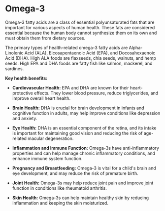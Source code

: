 # Omega-3

Omega-3 fatty acids are a class of essential polyunsaturated fats that are important for various aspects of human health. These fats are considered essential because the human body cannot synthesize them on its own and must obtain them from dietary sources.

The primary types of health-related omega-3 fatty acids are Alpha-Linolenic Acid (ALA), Eicosapentaenoic Acid (EPA), and Docosahexaenoic Acid (DHA). High ALA foods are flaxseeds, chia seeds, walnuts, and hemp seeds. High EPA and DHA foods are fatty fish like salmon, mackerel, and sardines.

**Key health benefits:**

* **Cardiovascular Health:** EPA and DHA are known for their heart-protective effects. They lower blood pressure, reduce triglycerides, and improve overall heart health.

* **Brain Health:** DHA is crucial for brain development in infants and cognitive function in adults, may help improve conditions like depression and anxiety.

* **Eye Health:** DHA is an essential component of the retina, and its intake is important for maintaining good vision and reducing the risk of age-related macular degeneration.

* **Inflammation and Immune Function:** Omega-3s have anti-inflammatory properties and can help manage chronic inflammatory conditions, and enhance immune system function.

* **Pregnancy and Breastfeeding:** Omega-3 is vital for a child's brain and eye development, and may reduce the risk of premature birth.

* **Joint Health:** Omega-3s may help reduce joint pain and improve joint function in conditions like rheumatoid arthritis.

* **Skin Health:** Omega-3s can help maintain healthy skin by reducing inflammation and keeping the skin moisturized.
